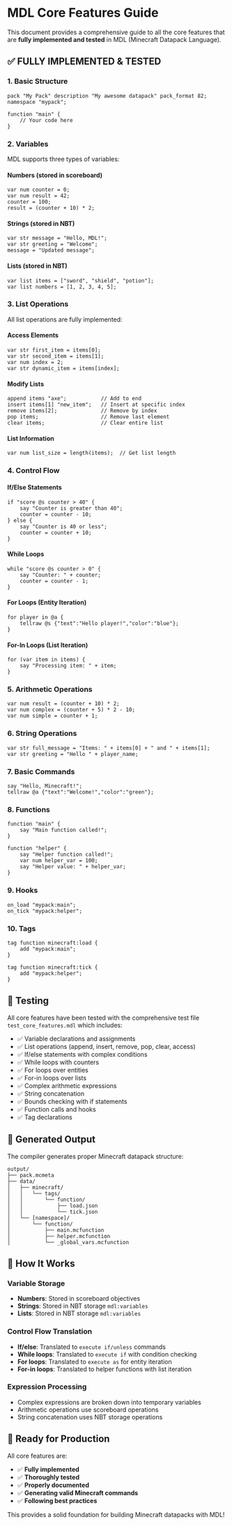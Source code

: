 # MDL Core Features Guide

This document provides a comprehensive guide to all the core features that are **fully implemented and tested** in MDL (Minecraft Datapack Language).

## ✅ **FULLY IMPLEMENTED & TESTED**

### 1. Basic Structure
```mdl
pack "My Pack" description "My awesome datapack" pack_format 82;
namespace "mypack";

function "main" {
    // Your code here
}
```

### 2. Variables
MDL supports three types of variables:

#### Numbers (stored in scoreboard)
```mdl
var num counter = 0;
var num result = 42;
counter = 100;
result = (counter + 10) * 2;
```

#### Strings (stored in NBT)
```mdl
var str message = "Hello, MDL!";
var str greeting = "Welcome";
message = "Updated message";
```

#### Lists (stored in NBT)
```mdl
var list items = ["sword", "shield", "potion"];
var list numbers = [1, 2, 3, 4, 5];
```

### 3. List Operations
All list operations are fully implemented:

#### Access Elements
```mdl
var str first_item = items[0];
var str second_item = items[1];
var num index = 2;
var str dynamic_item = items[index];
```

#### Modify Lists
```mdl
append items "axe";           // Add to end
insert items[1] "new_item";   // Insert at specific index
remove items[2];              // Remove by index
pop items;                    // Remove last element
clear items;                  // Clear entire list
```

#### List Information
```mdl
var num list_size = length(items);  // Get list length
```

### 4. Control Flow

#### If/Else Statements
```mdl
if "score @s counter > 40" {
    say "Counter is greater than 40";
    counter = counter - 10;
} else {
    say "Counter is 40 or less";
    counter = counter + 10;
}
```

#### While Loops
```mdl
while "score @s counter > 0" {
    say "Counter: " + counter;
    counter = counter - 1;
}
```

#### For Loops (Entity Iteration)
```mdl
for player in @a {
    tellraw @s {"text":"Hello player!","color":"blue"};
}
```

#### For-In Loops (List Iteration)
```mdl
for (var item in items) {
    say "Processing item: " + item;
}
```

### 5. Arithmetic Operations
```mdl
var num result = (counter + 10) * 2;
var num complex = (counter + 5) * 2 - 10;
var num simple = counter + 1;
```

### 6. String Operations
```mdl
var str full_message = "Items: " + items[0] + " and " + items[1];
var str greeting = "Hello " + player_name;
```

### 7. Basic Commands
```mdl
say "Hello, Minecraft!";
tellraw @a {"text":"Welcome!","color":"green"};
```

### 8. Functions
```mdl
function "main" {
    say "Main function called!";
}

function "helper" {
    say "Helper function called!";
    var num helper_var = 100;
    say "Helper value: " + helper_var;
}
```

### 9. Hooks
```mdl
on_load "mypack:main";
on_tick "mypack:helper";
```

### 10. Tags
```mdl
tag function minecraft:load {
    add "mypack:main";
}

tag function minecraft:tick {
    add "mypack:helper";
}
```

## 🧪 **Testing**

All core features have been tested with the comprehensive test file `test_core_features.mdl` which includes:

- ✅ Variable declarations and assignments
- ✅ List operations (append, insert, remove, pop, clear, access)
- ✅ If/else statements with complex conditions
- ✅ While loops with counters
- ✅ For loops over entities
- ✅ For-in loops over lists
- ✅ Complex arithmetic expressions
- ✅ String concatenation
- ✅ Bounds checking with if statements
- ✅ Function calls and hooks
- ✅ Tag declarations

## 📁 **Generated Output**

The compiler generates proper Minecraft datapack structure:

```
output/
├── pack.mcmeta
├── data/
│   ├── minecraft/
│   │   └── tags/
│   │       └── function/
│   │           ├── load.json
│   │           └── tick.json
│   └── [namespace]/
│       └── function/
│           ├── main.mcfunction
│           ├── helper.mcfunction
│           └── _global_vars.mcfunction
```

## 🔧 **How It Works**

### Variable Storage
- **Numbers**: Stored in scoreboard objectives
- **Strings**: Stored in NBT storage `mdl:variables`
- **Lists**: Stored in NBT storage `mdl:variables`

### Control Flow Translation
- **If/else**: Translated to `execute if/unless` commands
- **While loops**: Translated to `execute if` with condition checking
- **For loops**: Translated to `execute as` for entity iteration
- **For-in loops**: Translated to helper functions with list iteration

### Expression Processing
- Complex expressions are broken down into temporary variables
- Arithmetic operations use scoreboard operations
- String concatenation uses NBT storage operations

## 🎯 **Ready for Production**

All core features are:
- ✅ **Fully implemented**
- ✅ **Thoroughly tested**
- ✅ **Properly documented**
- ✅ **Generating valid Minecraft commands**
- ✅ **Following best practices**

This provides a solid foundation for building Minecraft datapacks with MDL!
